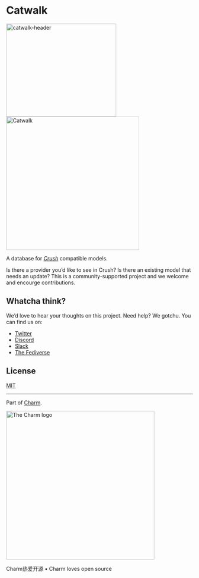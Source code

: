 # Catwalk

<img width="297" height="250" alt="catwalk-header" src="https://github.com/user-attachments/assets/8fa4e312-97f1-43dc-899e-1dc0518be5dd" />

<img alt="Catwalk" src="https://user-images.githubusercontent.com/25087/219742757-c8afe0d9-608a-4845-a555-ef59c0af9ebc.png" width="359" />

A database for [_Crush_](https://github.com/charmbracelet/crush) compatible models.

Is there a provider you’d like to see in Crush? Is there an existing model that needs an update? This is a community-supported project and we welcome and encourge contributions.

## Whatcha think?

We’d love to hear your thoughts on this project. Need help? We gotchu. You can find us on:

- [Twitter](https://twitter.com/charmcli)
- [Discord][discord]
- [Slack](https://charm.land/slack)
- [The Fediverse](https://mastodon.social/@charmcli)

[discord]: https://charm.land/discord

## License

[MIT](https://github.com/charmbracelet/catwalk/raw/main/LICENSE)

---

Part of [Charm](https://charm.land).

<a href="https://charm.land/"><img alt="The Charm logo" width="400" src="https://stuff.charm.sh/charm-banner-next.jpg" /></a>

<!--prettier-ignore-->
Charm热爱开源 • Charm loves open source

